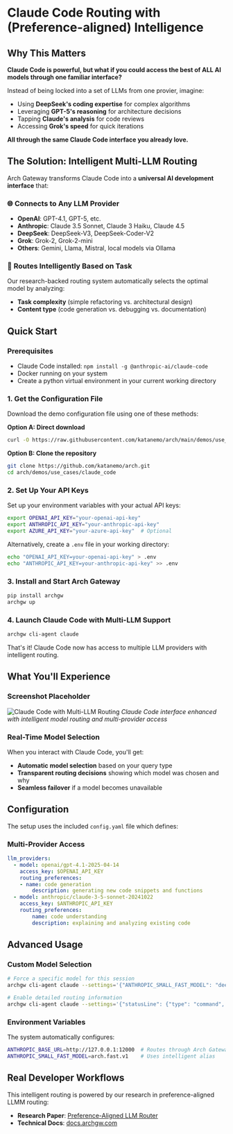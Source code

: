 # Claude Code Routing with (Preference-aligned) Intelligence

## Why This Matters

**Claude Code is powerful, but what if you could access the best of ALL AI models through one familiar interface?**

Instead of being locked into a set of LLMs from one provier, imagine:
- Using **DeepSeek's coding expertise** for complex algorithms
- Leveraging **GPT-5's reasoning** for architecture decisions
- Tapping **Claude's analysis** for code reviews
- Accessing **Grok's speed** for quick iterations

**All through the same Claude Code interface you already love.**

## The Solution: Intelligent Multi-LLM Routing

Arch Gateway transforms Claude Code into a **universal AI development interface** that:

### 🌐 **Connects to Any LLM Provider**
- **OpenAI**: GPT-4.1, GPT-5, etc.
- **Anthropic**: Claude 3.5 Sonnet, Claude 3 Haiku, Claude 4.5
- **DeepSeek**: DeepSeek-V3, DeepSeek-Coder-V2
- **Grok**: Grok-2, Grok-2-mini
- **Others**: Gemini, Llama, Mistral, local models via Ollama

### 🧠 **Routes Intelligently Based on Task**
Our research-backed routing system automatically selects the optimal model by analyzing:
- **Task complexity** (simple refactoring vs. architectural design)
- **Content type** (code generation vs. debugging vs. documentation)


## Quick Start

### Prerequisites
- Claude Code installed: `npm install -g @anthropic-ai/claude-code`
- Docker running on your system
- Create a python virtual environment in your current working directory

### 1. Get the Configuration File
Download the demo configuration file using one of these methods:

**Option A: Direct download**
```bash
curl -O https://raw.githubusercontent.com/katanemo/arch/main/demos/use_cases/claude_code/config.yaml
```

**Option B: Clone the repository**
```bash
git clone https://github.com/katanemo/arch.git
cd arch/demos/use_cases/claude_code

```

### 2. Set Up Your API Keys
Set up your environment variables with your actual API keys:
```bash
export OPENAI_API_KEY="your-openai-api-key"
export ANTHROPIC_API_KEY="your-anthropic-api-key"
export AZURE_API_KEY="your-azure-api-key"  # Optional
```

Alternatively, create a `.env` file in your working directory:
```bash
echo "OPENAI_API_KEY=your-openai-api-key" > .env
echo "ANTHROPIC_API_KEY=your-anthropic-api-key" >> .env
```

### 3. Install and Start Arch Gateway
```bash
pip install archgw
archgw up
```

### 4. Launch Claude Code with Multi-LLM Support
```bash
archgw cli-agent claude
```

That's it! Claude Code now has access to multiple LLM providers with intelligent routing.

## What You'll Experience

### Screenshot Placeholder
![Claude Code with Multi-LLM Routing](screenshot-placeholder.png)
*Claude Code interface enhanced with intelligent model routing and multi-provider access*

### Real-Time Model Selection
When you interact with Claude Code, you'll get:
- **Automatic model selection** based on your query type
- **Transparent routing decisions** showing which model was chosen and why
- **Seamless failover** if a model becomes unavailable

## Configuration

The setup uses the included `config.yaml` file which defines:

### Multi-Provider Access
```yaml
llm_providers:
  - model: openai/gpt-4.1-2025-04-14
    access_key: $OPENAI_API_KEY
    routing_preferences:
    - name: code generation
        description: generating new code snippets and functions
  - model: anthropic/claude-3-5-sonnet-20241022
    access_key: $ANTHROPIC_API_KEY
    routing_preferences:
        name: code understanding
        description: explaining and analyzing existing code
```
## Advanced Usage

### Custom Model Selection
```bash
# Force a specific model for this session
archgw cli-agent claude --settings='{"ANTHROPIC_SMALL_FAST_MODEL": "deepseek-coder-v2"}'

# Enable detailed routing information
archgw cli-agent claude --settings='{"statusLine": {"type": "command", "command": "ccr statusline"}}'
```

### Environment Variables
The system automatically configures:
```bash
ANTHROPIC_BASE_URL=http://127.0.0.1:12000  # Routes through Arch Gateway
ANTHROPIC_SMALL_FAST_MODEL=arch.fast.v1    # Uses intelligent alias
```

## Real Developer Workflows

This intelligent routing is powered by our research in preference-aligned LLMM routing:
- **Research Paper**: [Preference-Aligned LLM Router](https://arxiv.org/abs/2506.16655)
- **Technical Docs**: [docs.archgw.com](https://docs.archgw.com)
